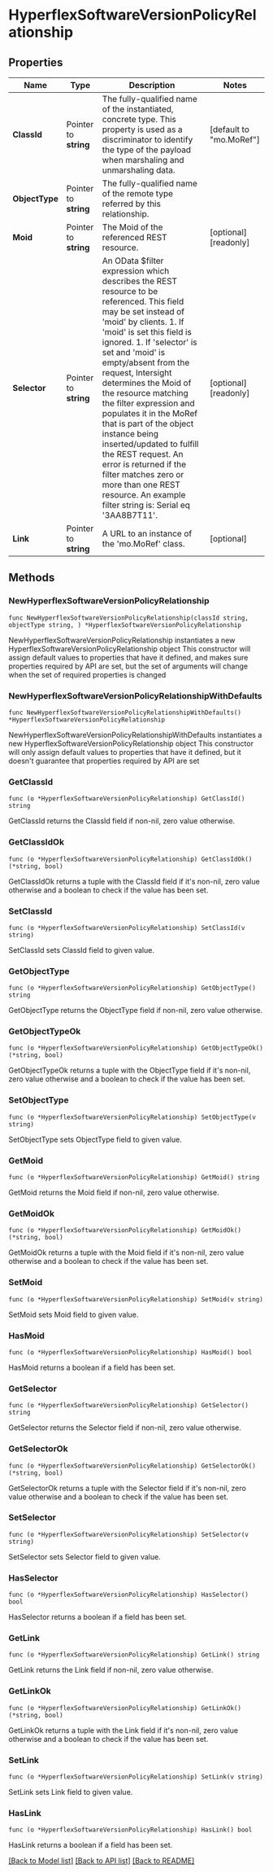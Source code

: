 # HyperflexSoftwareVersionPolicyRelationship

## Properties

Name | Type | Description | Notes
------------ | ------------- | ------------- | -------------
**ClassId** | Pointer to **string** | The fully-qualified name of the instantiated, concrete type. This property is used as a discriminator to identify the type of the payload when marshaling and unmarshaling data. | [default to "mo.MoRef"]
**ObjectType** | Pointer to **string** | The fully-qualified name of the remote type referred by this relationship. | 
**Moid** | Pointer to **string** | The Moid of the referenced REST resource. | [optional] [readonly] 
**Selector** | Pointer to **string** | An OData $filter expression which describes the REST resource to be referenced. This field may be set instead of &#39;moid&#39; by clients. 1. If &#39;moid&#39; is set this field is ignored. 1. If &#39;selector&#39; is set and &#39;moid&#39; is empty/absent from the request, Intersight determines the Moid of the resource matching the filter expression and populates it in the MoRef that is part of the object instance being inserted/updated to fulfill the REST request. An error is returned if the filter matches zero or more than one REST resource. An example filter string is: Serial eq &#39;3AA8B7T11&#39;. | [optional] [readonly] 
**Link** | Pointer to **string** | A URL to an instance of the &#39;mo.MoRef&#39; class. | [optional] 

## Methods

### NewHyperflexSoftwareVersionPolicyRelationship

`func NewHyperflexSoftwareVersionPolicyRelationship(classId string, objectType string, ) *HyperflexSoftwareVersionPolicyRelationship`

NewHyperflexSoftwareVersionPolicyRelationship instantiates a new HyperflexSoftwareVersionPolicyRelationship object
This constructor will assign default values to properties that have it defined,
and makes sure properties required by API are set, but the set of arguments
will change when the set of required properties is changed

### NewHyperflexSoftwareVersionPolicyRelationshipWithDefaults

`func NewHyperflexSoftwareVersionPolicyRelationshipWithDefaults() *HyperflexSoftwareVersionPolicyRelationship`

NewHyperflexSoftwareVersionPolicyRelationshipWithDefaults instantiates a new HyperflexSoftwareVersionPolicyRelationship object
This constructor will only assign default values to properties that have it defined,
but it doesn't guarantee that properties required by API are set

### GetClassId

`func (o *HyperflexSoftwareVersionPolicyRelationship) GetClassId() string`

GetClassId returns the ClassId field if non-nil, zero value otherwise.

### GetClassIdOk

`func (o *HyperflexSoftwareVersionPolicyRelationship) GetClassIdOk() (*string, bool)`

GetClassIdOk returns a tuple with the ClassId field if it's non-nil, zero value otherwise
and a boolean to check if the value has been set.

### SetClassId

`func (o *HyperflexSoftwareVersionPolicyRelationship) SetClassId(v string)`

SetClassId sets ClassId field to given value.


### GetObjectType

`func (o *HyperflexSoftwareVersionPolicyRelationship) GetObjectType() string`

GetObjectType returns the ObjectType field if non-nil, zero value otherwise.

### GetObjectTypeOk

`func (o *HyperflexSoftwareVersionPolicyRelationship) GetObjectTypeOk() (*string, bool)`

GetObjectTypeOk returns a tuple with the ObjectType field if it's non-nil, zero value otherwise
and a boolean to check if the value has been set.

### SetObjectType

`func (o *HyperflexSoftwareVersionPolicyRelationship) SetObjectType(v string)`

SetObjectType sets ObjectType field to given value.


### GetMoid

`func (o *HyperflexSoftwareVersionPolicyRelationship) GetMoid() string`

GetMoid returns the Moid field if non-nil, zero value otherwise.

### GetMoidOk

`func (o *HyperflexSoftwareVersionPolicyRelationship) GetMoidOk() (*string, bool)`

GetMoidOk returns a tuple with the Moid field if it's non-nil, zero value otherwise
and a boolean to check if the value has been set.

### SetMoid

`func (o *HyperflexSoftwareVersionPolicyRelationship) SetMoid(v string)`

SetMoid sets Moid field to given value.

### HasMoid

`func (o *HyperflexSoftwareVersionPolicyRelationship) HasMoid() bool`

HasMoid returns a boolean if a field has been set.

### GetSelector

`func (o *HyperflexSoftwareVersionPolicyRelationship) GetSelector() string`

GetSelector returns the Selector field if non-nil, zero value otherwise.

### GetSelectorOk

`func (o *HyperflexSoftwareVersionPolicyRelationship) GetSelectorOk() (*string, bool)`

GetSelectorOk returns a tuple with the Selector field if it's non-nil, zero value otherwise
and a boolean to check if the value has been set.

### SetSelector

`func (o *HyperflexSoftwareVersionPolicyRelationship) SetSelector(v string)`

SetSelector sets Selector field to given value.

### HasSelector

`func (o *HyperflexSoftwareVersionPolicyRelationship) HasSelector() bool`

HasSelector returns a boolean if a field has been set.

### GetLink

`func (o *HyperflexSoftwareVersionPolicyRelationship) GetLink() string`

GetLink returns the Link field if non-nil, zero value otherwise.

### GetLinkOk

`func (o *HyperflexSoftwareVersionPolicyRelationship) GetLinkOk() (*string, bool)`

GetLinkOk returns a tuple with the Link field if it's non-nil, zero value otherwise
and a boolean to check if the value has been set.

### SetLink

`func (o *HyperflexSoftwareVersionPolicyRelationship) SetLink(v string)`

SetLink sets Link field to given value.

### HasLink

`func (o *HyperflexSoftwareVersionPolicyRelationship) HasLink() bool`

HasLink returns a boolean if a field has been set.


[[Back to Model list]](../README.md#documentation-for-models) [[Back to API list]](../README.md#documentation-for-api-endpoints) [[Back to README]](../README.md)


